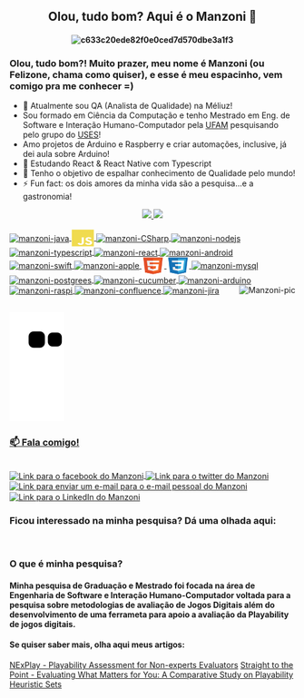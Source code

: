 <h2 align="center"> Olou, tudo bom? Aqui é o Manzoni 👋 </h3>
<h4 align="center">

  ![c633c20ede82f0e0ced7d570dbe3a1f3](https://user-images.githubusercontent.com/70382532/138322189-2db8df52-9dcb-40a0-88a8-c365466bd33d.gif)

</h4>

  ### Olou, tudo bom?! Muito prazer, meu nome é Manzoni (ou Felizone, chama como quiser), e esse é meu espacinho, vem comigo pra me conhecer =)

  - 🔭 Atualmente sou QA (Analista de Qualidade) na Méliuz!
  - Sou formado em Ciência da Computação e tenho Mestrado em Eng. de Software e Interação Humano-Computador pela [UFAM](https://icomp.ufam.edu.br/) pesquisando pelo grupo do [USES](http://uses.icomp.ufam.edu.br/)!
  - Amo projetos de Arduino e Raspberry e criar automações, inclusive, já dei aula sobre Arduino!
  - 🌱 Estudando React & React Native com Typescript
  - 🏹 Tenho o objetivo de espalhar conhecimento de Qualidade pelo mundo!
  - ⚡ Fun fact: os dois amores da minha vida são a pesquisa...e a gastronomia!

<div align="center">
  <a href="https://github.com/FSMLipe">
  <img height="180em" src="https://github-readme-stats.vercel.app/api?username=FSMLipe&show_icons=true&theme=dracula&include_all_commits=true&count_private=true"/>
  <img height="180em" src="https://github-readme-stats.vercel.app/api/top-langs/?username=FSMLipe&layout=compact&langs_count=7&theme=dracula"/>
</div>
  
<div style="display: inline_block"><br>
  <img align="center" alt="manzoni-java" height="30" width="40" src="https://cdn.jsdelivr.net/gh/devicons/devicon/icons/java/java-original.svg" />
  <img align="center" alt="manzoni-JS" height="30" width="40" src="https://raw.githubusercontent.com/devicons/devicon/master/icons/javascript/javascript-plain.svg" />
  <img align="center" alt="manzoni-CSharp" height="30" width="40" src="https://cdn.jsdelivr.net/gh/devicons/devicon/icons/csharp/csharp-line.svg" />
  <img align="center" alt="manzoni-nodejs" height="30" width="40" src="https://cdn.jsdelivr.net/gh/devicons/devicon/icons/nodejs/nodejs-original.svg" />
  <img align="center" alt="manzoni-typescript" height="30" width="40" src="https://cdn.jsdelivr.net/gh/devicons/devicon/icons/typescript/typescript-original.svg" />
  <img align="center" alt="manzoni-react" height="30" width="40" src="https://cdn.jsdelivr.net/gh/devicons/devicon/icons/react/react-original.svg" />
  <img align="center" alt="manzoni-android" height="30" width="40" src="https://cdn.jsdelivr.net/gh/devicons/devicon/icons/android/android-original-wordmark.svg" />
  <img align="center" alt="manzoni-swift" height="30" width="40" src="https://cdn.jsdelivr.net/gh/devicons/devicon/icons/swift/swift-original.svg" />
  <img align="center" alt="manzoni-apple" height="30" width="40" src="https://cdn.jsdelivr.net/gh/devicons/devicon/icons/apple/apple-original.svg" />
  <img align="center" alt="manzoni-HTML" height="30" width="40" src="https://raw.githubusercontent.com/devicons/devicon/master/icons/html5/html5-original.svg" />
  <img align="center" alt="manzoni-CSS" height="30" width="40" src="https://raw.githubusercontent.com/devicons/devicon/master/icons/css3/css3-original.svg" />
  <img align="center" alt="manzoni-mysql" height="30" width="40" src="https://cdn.jsdelivr.net/gh/devicons/devicon/icons/mysql/mysql-original.svg" />
  <img align="center" alt="manzoni-postgrees" height="30" width="40" src="https://cdn.jsdelivr.net/gh/devicons/devicon/icons/postgresql/postgresql-original.svg" />
  <img align="center" alt="manzoni-cucumber" height="30" width="40" src="https://cdn.jsdelivr.net/gh/devicons/devicon/icons/cucumber/cucumber-plain.svg" />
  <img align="center" alt="manzoni-arduino" height="30" width="40" src="https://cdn.jsdelivr.net/gh/devicons/devicon/icons/arduino/arduino-plain.svg" />
  <img align="center" alt="manzoni-raspi" height="30" width="40" src="https://cdn.jsdelivr.net/gh/devicons/devicon/icons/raspberrypi/rapberrypi-original.svg" />
  <img align="center" alt="manzoni-confluence" height="30" width="40" src="https://cdn.jsdelivr.net/gh/devicons/devicon/icons/confluence/confluence-original.svg" />
  <img align="center" alt="manzoni-jira" height="30" width="40" src="https://cdn.jsdelivr.net/gh/devicons/devicon/icons/jira/jira-original.svg" />

  <img align="right" alt="Manzoni-pic" height="150" src="https://cdn.discordapp.com/attachments/750835706838122531/920689092088434738/20211215_104926.jpg" data-canonical-src="https://cdn.discordapp.com/attachments/750835706838122531/920689092088434738/20211215_104926.jpg" style="max-width: 100%;">
</div>

  ##
  
  ![Snake animation](https://github.com/FSMLipe/FSMLipe/blob/output/github-contribution-grid-snake.svg)

  ### 📫 Fala comigo!
  <div style="display: inline_block"><br>
    <a href="https://www.facebook.com/felipe.manzoni.90/">
      <img align="center" alt="Link para o facebook do Manzoni" width="50" height="50" src="https://brandlogos.net/wp-content/uploads/2021/04/facebook-icon.png" />
    </a>
    <a href="https://twitter.com/FSM_Lipe">
      <img align="center" alt="Link para o twitter do Manzoni" width="50" height="50" src="https://logodownload.org/wp-content/uploads/2014/09/twitter-logo-6.png" />
    </a>
    <a href="mailto: felipemanzoni3@gmail.com">
      <img align="center" alt="Link para enviar um e-mail para o e-mail pessoal do Manzoni" width="50" height="50" src="https://www.carlosbarbosa.rs.leg.br/imagens/emailicon.png/image" />
    </a>
    <a href="https://www.linkedin.com/in/felipe-sonntag-manzoni/">
      <img align="center" alt="Link para o LinkedIn do Manzoni" width="50" height="50" src="https://upload.wikimedia.org/wikipedia/commons/thumb/f/f8/LinkedIn_icon_circle.svg/2048px-LinkedIn_icon_circle.svg.png" />
    </a>
  </div>

  ### Ficou interessado na minha pesquisa? Dá uma olhada aqui:
  <div><br>
    <h3>O que é minha pesquisa?</h3>
    <h4>Minha pesquisa de Graduação e Mestrado foi focada na área de Engenharia de Software e Interação Humano-Computador voltada para a pesquisa sobre metodologias de avaliação de Jogos Digitais além do desenvolvimento de uma ferrameta para apoio a avaliação da Playability de jogos digitais.</h4>
    <h4>Se quiser saber mais, olha aqui meus artigos:</h4>
    <a href="https://www.researchgate.net/publication/324053878_NExPlay_-_Playability_Assessment_for_Non-experts_Evaluators">NExPlay - Playability Assessment for Non-experts Evaluators</a>
    <a href="https://www.researchgate.net/publication/341473862_Straight_to_the_Point_-_Evaluating_What_Matters_for_You_A_Comparative_Study_on_Playability_Heuristic_Sets">Straight to the Point - Evaluating What Matters for You: A Comparative Study on Playability Heuristic Sets</a>
  </div>